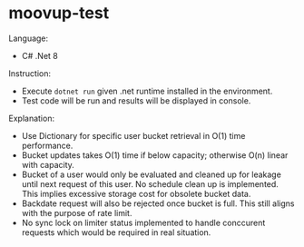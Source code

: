 # moovup-test

Language:  
- C# .Net 8

  
Instruction:  
- Execute `dotnet run` given .net runtime installed in the environment.  
- Test code will be run and results will be displayed in console.

Explanation:  
- Use Dictionary for specific user bucket retrieval in O(1) time performance.
- Bucket updates takes O(1) time if below capacity; otherwise O(n) linear with capacity.
- Bucket of a user would only be evaluated and cleaned up for leakage until next request of this user. No schedule clean up is implemented. This implies excessive storage cost for obsolete bucket data.
- Backdate request will also be rejected once bucket is full. This still aligns with the purpose of rate limit.
- No sync lock on limiter status implemented to handle conccurent requests which would be required in real situation.
